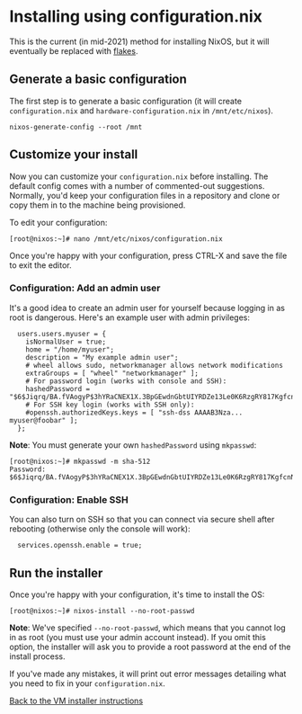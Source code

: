 Installing using configuration.nix
==================================

This is the current (in mid-2021) method for installing NixOS, but it will eventually be replaced with [flakes](install-flakes.md).



Generate a basic configuration
------------------------------

The first step is to generate a basic configuration (it will create `configuration.nix` and `hardware-configuration.nix` in `/mnt/etc/nixos`).

```text
nixos-generate-config --root /mnt
```


Customize your install
----------------------

Now you can customize your `configuration.nix` before installing. The default config comes with a number of commented-out suggestions. Normally, you'd keep your configuration files in a repository and clone or copy them in to the machine being provisioned.

To edit your configuration:

```text
[root@nixos:~]# nano /mnt/etc/nixos/configuration.nix
```

Once you're happy with your configuration, press CTRL-X and save the file to exit the editor.

### Configuration: Add an admin user

It's a good idea to create an admin user for yourself because logging in as root is dangerous. Here's an example user with admin privileges:

```text
  users.users.myuser = {
    isNormalUser = true;
    home = "/home/myuser";
    description = "My example admin user";
    # wheel allows sudo, networkmanager allows network modifications
    extraGroups = [ "wheel" "networkmanager" ];
    # For password login (works with console and SSH):
    hashedPassword = "$6$Jiqrq/BA.fVAogyP$3hYRaCNEX1X.3BpGEwdnGbtUIYRDZe13Le0K6RzgRY817KgfcnNCvyH6qy7pdhuYLD7ZMxu.HBOpakb9/iDqa.";
    # For SSH key login (works with SSH only):
    #openssh.authorizedKeys.keys = [ "ssh-dss AAAAB3Nza... myuser@foobar" ];
  };
```

**Note**: You must generate your own `hashedPassword` using `mkpasswd`:

```text
[root@nixos:~]# mkpasswd -m sha-512
Password: 
$6$Jiqrq/BA.fVAogyP$3hYRaCNEX1X.3BpGEwdnGbtUIYRDZe13Le0K6RzgRY817KgfcnNCvyH6qy7pdhuYLD7ZMxu.HBOpakb9/iDqa.
```

### Configuration: Enable SSH

You can also turn on SSH so that you can connect via secure shell after rebooting (otherwise only the console will work):

```text
  services.openssh.enable = true; 
```


Run the installer
-----------------

Once you're happy with your configuration, it's time to install the OS:

```text
[root@nixos:~]# nixos-install --no-root-passwd
```

**Note**: We've specified `--no-root-passwd`, which means that you cannot log in as root (you must use your admin account instead). If you omit this option, the installer will ask you to provide a root password at the end of the install process.

If you've made any mistakes, it will print out error messages detailing what you need to fix in your `configuration.nix`.

[Back to the VM installer instructions](installing-vm.md#configure-and-install)
